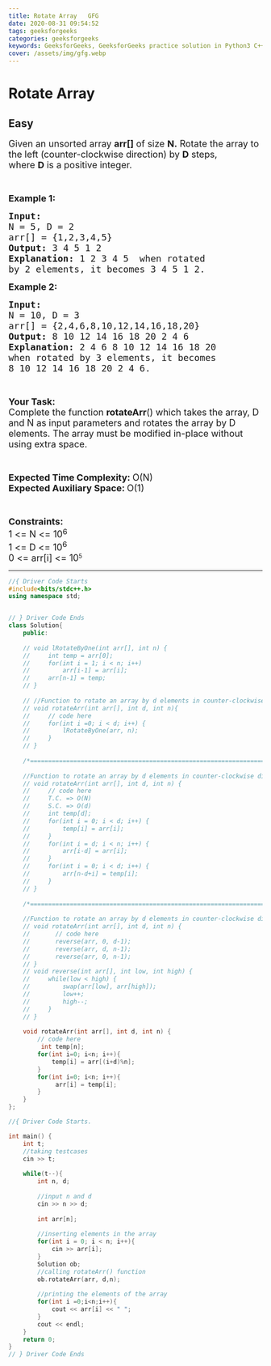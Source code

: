 ```yaml
---
title: Rotate Array   GFG
date: 2020-08-31 09:54:52
tags: geeksforgeeks
categories: geeksforgeeks
keywords: GeeksforGeeks, GeeksforGeeks practice solution in Python3 C++ Java, Rotate Array - GFG solution
cover: /assets/img/gfg.webp
---
```



# Rotate Array
## Easy
<div class="problems_problem_content__Xm_eO"><p><span style="font-size:18px">Given an unsorted array <strong>arr[]</strong> of size <strong>N.</strong>&nbsp;Rotate the array to the left (counter-clockwise direction) by <strong>D</strong> steps, where&nbsp;<strong>D</strong>&nbsp;is a positive integer.&nbsp;</span></p>

<p>&nbsp;</p>

<p><span style="font-size:18px"><strong>Example 1:</strong></span></p>

<pre><span style="font-size:18px"><strong>Input:
</strong>N = 5, D = 2
arr[] = {1,2,3,4,5}
<strong>Output: </strong>3 4 5 1 2<strong>
</strong><strong>Explanation: </strong>1 2 3 4 5&nbsp; when rotated
by 2 elements, it becomes 3 4 5 1 2.</span></pre>

<p><span style="font-size:18px"><strong>Example 2:</strong></span></p>

<pre><span style="font-size:18px"><strong>Input:
</strong>N = 10, D = 3
arr[] = {2,4,6,8,10,12,14,16,18,20}
<strong>Output: </strong>8 10 12 14 16 18 20 2 4 6<strong>
Explanation: </strong>2 4 6 8 10 12 14 16 18 20&nbsp;
when rotated by 3 elements, it becomes 
8 10 12 14 16 18 20 2 4 6.</span>
</pre>

<p>&nbsp;</p>

<p><span style="font-size:18px"><strong>Your&nbsp;Task:</strong><br>
Complete the function <strong>rotateArr</strong>() which takes the array, D and N as input parameters and&nbsp;rotates the array by D elements. The array must be modified in-place without using extra space.&nbsp;</span></p>

<p>&nbsp;</p>

<p><span style="font-size:18px"><strong>Expected Time Complexity:&nbsp;</strong>O(N)<br>
<strong>Expected Auxiliary Space:&nbsp;</strong>O(1)</span></p>

<p>&nbsp;</p>

<p><span style="font-size:18px"><strong>Constraints:</strong><br>
1 &lt;= N &lt;= 10</span><sup><span style="font-size:15px">6</span></sup><br>
<span style="font-size:18px">1 &lt;= D &lt;= 10<sup>6</sup></span><br>
<span style="font-size:18px">0 &lt;=&nbsp;arr[i] &lt;= 10</span><sup>5</sup></p>
</div>

---




```cpp
//{ Driver Code Starts
#include<bits/stdc++.h>
using namespace std;


// } Driver Code Ends
class Solution{
    public:
    
    // void lRotateByOne(int arr[], int n) {
    //     int temp = arr[0];
    //     for(int i = 1; i < n; i++) 
    //         arr[i-1] = arr[i];
    //     arr[n-1] = temp;
    // }
    
    // //Function to rotate an array by d elements in counter-clockwise direction. 
    // void rotateArr(int arr[], int d, int n){
    //     // code here
    //     for(int i =0; i < d; i++) {
    //         lRotateByOne(arr, n);
    //     }
    // }
    
    /*==========================================================================*/
    
    //Function to rotate an array by d elements in counter-clockwise direction.
    // void rotateArr(int arr[], int d, int n) {
    //     // code here
    //     T.C. => O(N)
    //     S.C. => O(d)
    //     int temp[d];
    //     for(int i = 0; i < d; i++) {
    //         temp[i] = arr[i];
    //     }
    //     for(int i = d; i < n; i++) {
    //         arr[i-d] = arr[i];
    //     }
    //     for(int i = 0; i < d; i++) {
    //         arr[n-d+i] = temp[i];
    //     }
    // }
    
    /*==========================================================================*/
    
    //Function to rotate an array by d elements in counter-clockwise direction.
    // void rotateArr(int arr[], int d, int n) {
    //       // code here
    //       reverse(arr, 0, d-1);
    //       reverse(arr, d, n-1);
    //       reverse(arr, 0, n-1);
    // }
    // void reverse(int arr[], int low, int high) {
    //     while(low < high) {
    //         swap(arr[low], arr[high]);
    //         low++;
    //         high--;
    //     }
    // }
    
    void rotateArr(int arr[], int d, int n) {
        // code here
         int temp[n];
        for(int i=0; i<n; i++){
            temp[i] = arr[(i+d)%n]; 
        }
        for(int i=0; i<n; i++){
             arr[i] = temp[i];  
        }
    }
};

//{ Driver Code Starts.

int main() {
	int t;
	//taking testcases
	cin >> t;
	
	while(t--){
	    int n, d;
	    
	    //input n and d
	    cin >> n >> d;
	    
	    int arr[n];
	    
	    //inserting elements in the array
	    for(int i = 0; i < n; i++){
	        cin >> arr[i];
	    }
	    Solution ob;
	    //calling rotateArr() function
	    ob.rotateArr(arr, d,n);
	    
	    //printing the elements of the array
	    for(int i =0;i<n;i++){
	        cout << arr[i] << " ";
	    }
	    cout << endl;
	}
	return 0;
}
// } Driver Code Ends
```
